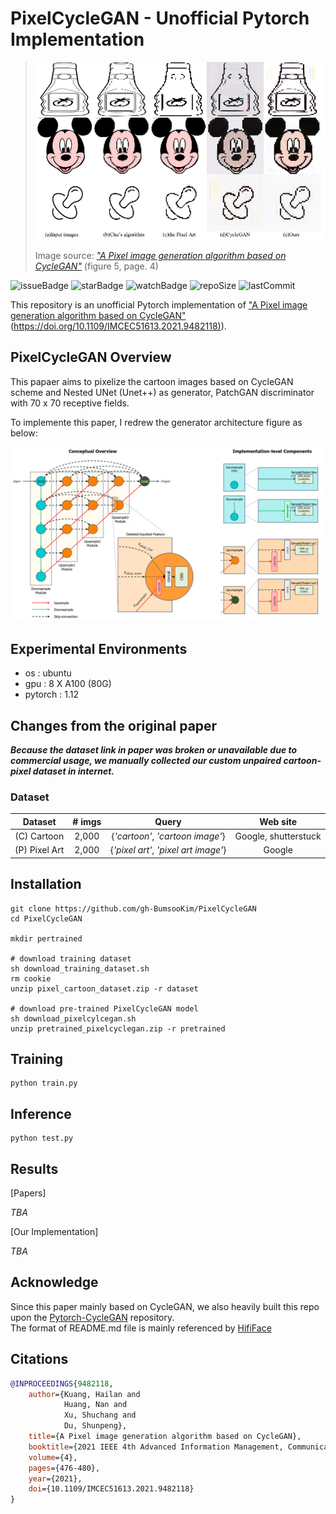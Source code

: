 # PixelCycleGAN - Unofficial Pytorch Implementation

>![](./assets/origin_paper_results.png)
>
> Image source: *["A Pixel image generation algorithm based on CycleGAN"](https://ieeexplore.ieee.org/document/9482118)* (figure 5, page. 4)


![issueBadge](https://img.shields.io/github/issues/gh-BumsooKim/PixelCycleGAN)   ![starBadge](https://img.shields.io/github/stars/gh-BumsooKim/PixelCycleGAN) ![watchBadge](https://img.shields.io/github/watchers/gh-BumsooKim/PixelCycleGAN)  ![repoSize](https://img.shields.io/github/repo-size/gh-BumsooKim/PixelCycleGAN)  ![lastCommit](https://img.shields.io/github/last-commit/gh-BumsooKim/PixelCycleGAN) 

This repository is an unofficial Pytorch implementation of ["A Pixel image generation algorithm based on CycleGAN"](https://ieeexplore.ieee.org/document/9482118) ([https://doi.org/10.1109/IMCEC51613.2021.9482118)](https://doi.org/10.1109/IMCEC51613.2021.9482118)).

## PixelCycleGAN Overview

This papaer aims to pixelize the cartoon images based on CycleGAN scheme and Nested UNet (Unet++) as generator, PatchGAN discriminator with 70 x 70 receptive fields.

To implemente this paper, I redrew the generator architecture figure as below:

![image](assets/generator_architecture.png)


## Experimental Environments

- os : ubuntu
- gpu : 8 X A100 (80G)
- pytorch : 1.12

## Changes from the original paper

***Because the dataset link in paper was broken or unavailable due to commercial usage, we manually collected our custom unpaired cartoon-pixel dataset in internet.***

### Dataset

| Dataset | # imgs | Query | Web site |
|:---:|:---:|:---:|:---:|
| (C) Cartoon | 2,000 | {*'cartoon'*, *'cartoon image'*} | Google, shutterstuck
| (P) Pixel Art | 2,000 | {*'pixel art'*, *'pixel art image'*} | Google

## Installation

```shell
git clone https://github.com/gh-BumsooKim/PixelCycleGAN
cd PixelCycleGAN

mkdir pertrained

# download training dataset
sh download_training_dataset.sh
rm cookie
unzip pixel_cartoon_dataset.zip -r dataset

# download pre-trained PixelCycleGAN model
sh download_pixelcylcegan.sh
unzip pretrained_pixelcyclegan.zip -r pretrained
```


## Training

```shell
python train.py
```


## Inference

```shell
python test.py
```

## Results

[Papers]

*TBA*

[Our Implementation]

*TBA*

## Acknowledge

Since this paper mainly based on CycleGAN, we also heavily built this repo upon the [Pytorch-CycleGAN](https://github.com/junyanz/pytorch-CycleGAN-and-pix2pix/tree/master) repository. <br>
The format of README.md file is mainly referenced by [HifiFace](https://github.com/mindslab-ai/hififace)


## Citations
```bibtex
@INPROCEEDINGS{9482118,
    author={Kuang, Hailan and
            Huang, Nan and
            Xu, Shuchang and
            Du, Shunpeng},
    title={A Pixel image generation algorithm based on CycleGAN}, 
    booktitle={2021 IEEE 4th Advanced Information Management, Communicates, Electronic and Automation Control Conference (IMCEC)}, 
    volume={4},
    pages={476-480},
    year={2021},
    doi={10.1109/IMCEC51613.2021.9482118}
}
```
